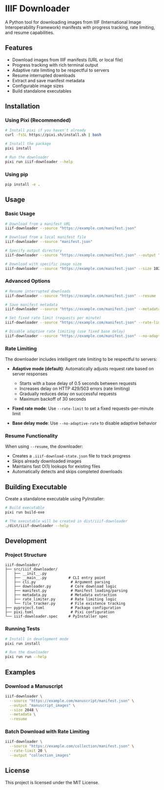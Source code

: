 # IIIF Downloader

A Python tool for downloading images from IIIF (International Image Interoperability Framework) manifests with progress tracking, rate limiting, and resume capabilities.

## Features

- Download images from IIIF manifests (URL or local file)
- Progress tracking with rich terminal output
- Adaptive rate limiting to be respectful to servers
- Resume interrupted downloads
- Extract and save manifest metadata
- Configurable image sizes
- Build standalone executables

## Installation

### Using Pixi (Recommended)

```bash
# Install pixi if you haven't already
curl -fsSL https://pixi.sh/install.sh | bash

# Install the package
pixi install

# Run the downloader
pixi run iiif-downloader --help
```

### Using pip

```bash
pip install -e .
```

## Usage

### Basic Usage

```bash
# Download from a manifest URL
iiif-downloader --source "https://example.com/manifest.json"

# Download from a local manifest file
iiif-downloader --source "manifest.json"

# Specify output directory
iiif-downloader --source "https://example.com/manifest.json" --output "my_images"

# Download with specific image size
iiif-downloader --source "https://example.com/manifest.json" --size 1024
```

### Advanced Options

```bash
# Resume interrupted downloads
iiif-downloader --source "https://example.com/manifest.json" --resume

# Save manifest metadata
iiif-downloader --source "https://example.com/manifest.json" --metadata

# Set fixed rate limit (requests per minute)
iiif-downloader --source "https://example.com/manifest.json" --rate-limit 30

# Disable adaptive rate limiting (use fixed base delay)
iiif-downloader --source "https://example.com/manifest.json" --no-adaptive-rate
```

### Rate Limiting

The downloader includes intelligent rate limiting to be respectful to servers:

- **Adaptive mode (default)**: Automatically adjusts request rate based on server responses
  - Starts with a base delay of 0.5 seconds between requests
  - Increases delay on HTTP 429/503 errors (rate limiting)
  - Gradually reduces delay on successful requests
  - Maximum backoff of 30 seconds

- **Fixed rate mode**: Use `--rate-limit` to set a fixed requests-per-minute limit
- **Base delay mode**: Use `--no-adaptive-rate` to disable adaptive behavior

### Resume Functionality

When using `--resume`, the downloader:
- Creates a `.iiif-download-state.json` file to track progress
- Skips already downloaded images
- Maintains fast O(1) lookups for existing files
- Automatically detects and skips completed downloads

## Building Executable

Create a standalone executable using PyInstaller:

```bash
# Build executable
pixi run build-exe

# The executable will be created in dist/iiif-downloader
./dist/iiif-downloader --help
```

## Development

### Project Structure

```
iiif-downloader/
├── src/iiif_downloader/
│   ├── __init__.py
│   ├── __main__.py          # CLI entry point
│   ├── cli.py                # Argument parsing
│   ├── downloader.py         # Core download logic
│   ├── manifest.py           # Manifest loading/parsing
│   ├── metadata.py           # Metadata extraction
│   ├── rate_limiter.py       # Rate limiting logic
│   └── file_tracker.py       # File existence tracking
├── pyproject.toml            # Package configuration
├── pixi.toml                 # Pixi configuration
└── iiif-downloader.spec     # PyInstaller spec
```

### Running Tests

```bash
# Install in development mode
pixi run install

# Run the downloader
pixi run run --help
```

## Examples

### Download a Manuscript

```bash
iiif-downloader \
  --source "https://example.com/manuscript/manifest.json" \
  --output "manuscript_images" \
  --size 2048 \
  --metadata \
  --resume
```

### Batch Download with Rate Limiting

```bash
iiif-downloader \
  --source "https://example.com/collection/manifest.json" \
  --rate-limit 20 \
  --output "collection_images"
```

## License

This project is licensed under the MIT License.
